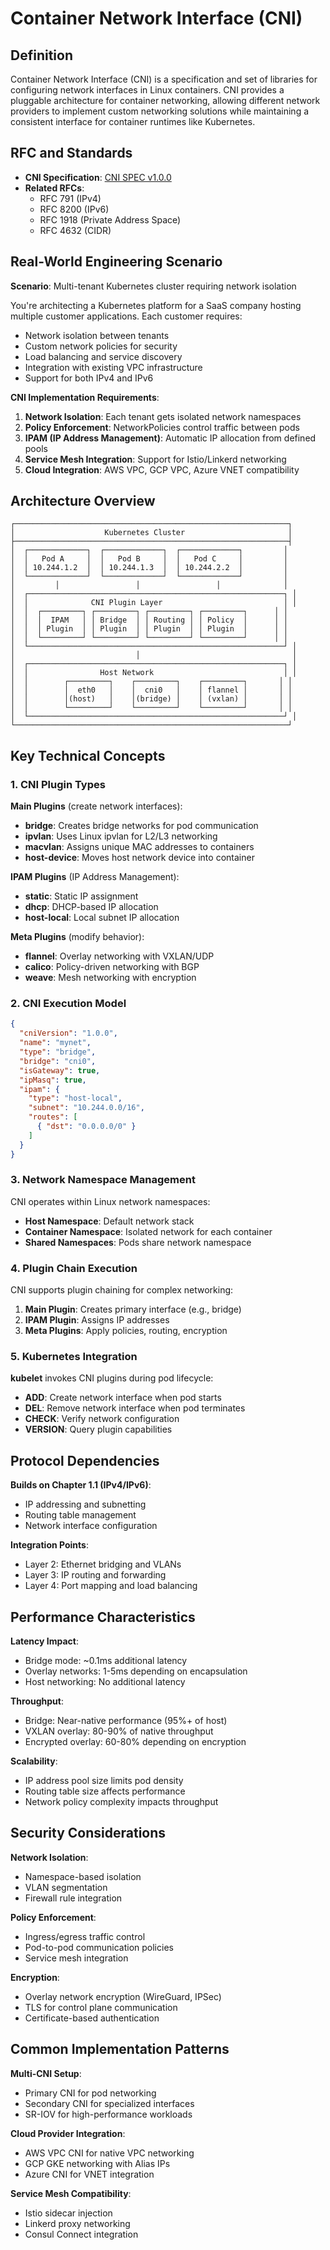 # Container Network Interface (CNI)

## Definition

Container Network Interface (CNI) is a specification and set of libraries for configuring network interfaces in Linux containers. CNI provides a pluggable architecture for container networking, allowing different network providers to implement custom networking solutions while maintaining a consistent interface for container runtimes like Kubernetes.

## RFC and Standards

- **CNI Specification**: [CNI SPEC v1.0.0](https://github.com/containernetworking/cni/blob/main/SPEC.md)
- **Related RFCs**: 
  - RFC 791 (IPv4)
  - RFC 8200 (IPv6)
  - RFC 1918 (Private Address Space)
  - RFC 4632 (CIDR)

## Real-World Engineering Scenario

**Scenario**: Multi-tenant Kubernetes cluster requiring network isolation

You're architecting a Kubernetes platform for a SaaS company hosting multiple customer applications. Each customer requires:
- Network isolation between tenants
- Custom network policies for security
- Load balancing and service discovery
- Integration with existing VPC infrastructure
- Support for both IPv4 and IPv6

**CNI Implementation Requirements**:
1. **Network Isolation**: Each tenant gets isolated network namespaces
2. **Policy Enforcement**: NetworkPolicies control traffic between pods
3. **IPAM (IP Address Management)**: Automatic IP allocation from defined pools
4. **Service Mesh Integration**: Support for Istio/Linkerd networking
5. **Cloud Integration**: AWS VPC, GCP VPC, Azure VNET compatibility

## Architecture Overview

```
┌─────────────────────────────────────────────────────────────┐
│                    Kubernetes Cluster                       │
├─────────────────────────────────────────────────────────────┤
│  ┌─────────────┐  ┌─────────────┐  ┌─────────────┐         │
│  │   Pod A     │  │   Pod B     │  │   Pod C     │         │
│  │ 10.244.1.2  │  │ 10.244.1.3  │  │ 10.244.2.2  │         │
│  └─────────────┘  └─────────────┘  └─────────────┘         │
│         │                 │                 │              │
│  ┌─────────────────────────────────────────────────────────┐ │
│  │              CNI Plugin Layer                           │ │
│  │  ┌─────────┐ ┌─────────┐ ┌─────────┐ ┌─────────┐      │ │
│  │  │  IPAM   │ │ Bridge  │ │ Routing │ │ Policy  │      │ │
│  │  │ Plugin  │ │ Plugin  │ │ Plugin  │ │ Plugin  │      │ │
│  │  └─────────┘ └─────────┘ └─────────┘ └─────────┘      │ │
│  └─────────────────────────────────────────────────────────┘ │
│                           │                                  │
│  ┌─────────────────────────────────────────────────────────┐ │
│  │                Host Network                             │ │
│  │        ┌─────────┐    ┌─────────┐    ┌─────────┐       │ │
│  │        │  eth0   │    │  cni0   │    │ flannel │       │ │
│  │        │(host)   │    │(bridge) │    │ (vxlan) │       │ │
│  │        └─────────┘    └─────────┘    └─────────┘       │ │
│  └─────────────────────────────────────────────────────────┘ │
└─────────────────────────────────────────────────────────────┘
```

## Key Technical Concepts

### 1. CNI Plugin Types

**Main Plugins** (create network interfaces):
- **bridge**: Creates bridge networks for pod communication
- **ipvlan**: Uses Linux ipvlan for L2/L3 networking
- **macvlan**: Assigns unique MAC addresses to containers
- **host-device**: Moves host network device into container

**IPAM Plugins** (IP Address Management):
- **static**: Static IP assignment
- **dhcp**: DHCP-based IP allocation
- **host-local**: Local subnet IP allocation

**Meta Plugins** (modify behavior):
- **flannel**: Overlay networking with VXLAN/UDP
- **calico**: Policy-driven networking with BGP
- **weave**: Mesh networking with encryption

### 2. CNI Execution Model

```json
{
  "cniVersion": "1.0.0",
  "name": "mynet",
  "type": "bridge",
  "bridge": "cni0",
  "isGateway": true,
  "ipMasq": true,
  "ipam": {
    "type": "host-local",
    "subnet": "10.244.0.0/16",
    "routes": [
      { "dst": "0.0.0.0/0" }
    ]
  }
}
```

### 3. Network Namespace Management

CNI operates within Linux network namespaces:
- **Host Namespace**: Default network stack
- **Container Namespace**: Isolated network for each container
- **Shared Namespaces**: Pods share network namespace

### 4. Plugin Chain Execution

CNI supports plugin chaining for complex networking:
1. **Main Plugin**: Creates primary interface (e.g., bridge)
2. **IPAM Plugin**: Assigns IP addresses
3. **Meta Plugins**: Apply policies, routing, encryption

### 5. Kubernetes Integration

**kubelet** invokes CNI plugins during pod lifecycle:
- **ADD**: Create network interface when pod starts
- **DEL**: Remove network interface when pod terminates
- **CHECK**: Verify network configuration
- **VERSION**: Query plugin capabilities

## Protocol Dependencies

**Builds on Chapter 1.1 (IPv4/IPv6)**:
- IP addressing and subnetting
- Routing table management
- Network interface configuration

**Integration Points**:
- Layer 2: Ethernet bridging and VLANs
- Layer 3: IP routing and forwarding
- Layer 4: Port mapping and load balancing

## Performance Characteristics

**Latency Impact**:
- Bridge mode: ~0.1ms additional latency
- Overlay networks: 1-5ms depending on encapsulation
- Host networking: No additional latency

**Throughput**:
- Bridge: Near-native performance (95%+ of host)
- VXLAN overlay: 80-90% of native throughput
- Encrypted overlay: 60-80% depending on encryption

**Scalability**:
- IP address pool size limits pod density
- Routing table size affects performance
- Network policy complexity impacts throughput

## Security Considerations

**Network Isolation**:
- Namespace-based isolation
- VLAN segmentation
- Firewall rule integration

**Policy Enforcement**:
- Ingress/egress traffic control
- Pod-to-pod communication policies
- Service mesh integration

**Encryption**:
- Overlay network encryption (WireGuard, IPSec)
- TLS for control plane communication
- Certificate-based authentication

## Common Implementation Patterns

**Multi-CNI Setup**:
- Primary CNI for pod networking
- Secondary CNI for specialized interfaces
- SR-IOV for high-performance workloads

**Cloud Provider Integration**:
- AWS VPC CNI for native VPC networking
- GCP GKE networking with Alias IPs
- Azure CNI for VNET integration

**Service Mesh Compatibility**:
- Istio sidecar injection
- Linkerd proxy networking
- Consul Connect integration
